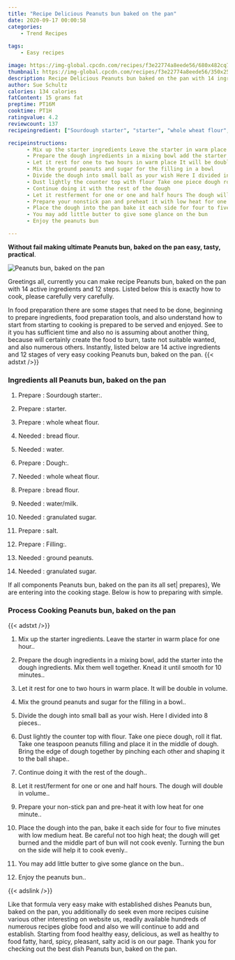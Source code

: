 ```yaml
---
title: "Recipe Delicious Peanuts bun baked on the pan"
date: 2020-09-17 00:00:58
categories:
    - Trend Recipes
    
tags:
    - Easy recipes

image: https://img-global.cpcdn.com/recipes/f3e22774a8eede56/680x482cq70/peanuts-bun-baked-on-the-pan-recipe-main-photo.jpg
thumbnail: https://img-global.cpcdn.com/recipes/f3e22774a8eede56/350x250cq70/peanuts-bun-baked-on-the-pan-recipe-main-photo.jpg
description: Recipe Delicious Peanuts bun baked on the pan with 14 ingredients and 12 stages of easy cooking.
author: Sue Schultz
calories: 134 calories
fatContent: 15 grams fat
preptime: PT16M
cooktime: PT1H
ratingvalue: 4.2
reviewcount: 137
recipeingredient: ["Sourdough starter", "starter", "whole wheat flour", "bread flour", "water", "Dough", "whole wheat flour", "bread flour", "watermilk", "granulated sugar", "salt", "Filling", "ground peanuts", "granulated sugar"]

recipeinstructions: 
      - Mix up the starter ingredients Leave the starter in warm place for one hour 
      - Prepare the dough ingredients in a mixing bowl add the starter into the dough ingredients Mix them well together Knead it until smooth for 10 minutes 
      - Let it rest for one to two hours in warm place It will be double in volume 
      - Mix the ground peanuts and sugar for the filling in a bowl 
      - Divide the dough into small ball as your wish Here I divided into 8 pieces 
      - Dust lightly the counter top with flour Take one piece dough roll it flat Take one teaspoon peanuts filling and place it in the middle of dough Bring the edge of dough together by pinching each other and shaping it to the ball shape 
      - Continue doing it with the rest of the dough 
      - Let it restferment for one or one and half hours The dough will double in volume 
      - Prepare your nonstick pan and preheat it with low heat for one minute 
      - Place the dough into the pan bake it each side for four to five minutes with low medium heat Be careful not too high heat the dough will get burned and the middle part of bun will not cook evenly Turning the bun on the side will help it to cook evenly 
      - You may add little butter to give some glance on the bun 
      - Enjoy the peanuts bun

---
```




**Without fail making ultimate Peanuts bun, baked on the pan easy, tasty, practical**. 


![Peanuts bun, baked on the pan](https://img-global.cpcdn.com/recipes/f3e22774a8eede56/680x482cq70/peanuts-bun-baked-on-the-pan-recipe-main-photo.jpg "Peanuts bun, baked on the pan")




Greetings all, currently you can make recipe Peanuts bun, baked on the pan with 14 active ingredients and 12 steps. Listed below this is exactly how to cook, please carefully very carefully.

In food preparation there are some stages that need to be done, beginning to prepare ingredients, food preparation tools, and also understand how to start from starting to cooking is prepared to be served and enjoyed. See to it you has sufficient time and also no is assuming about another thing, because will certainly create the food to burn, taste not suitable wanted, and also numerous others. Instantly, listed below are 14 active ingredients and 12 stages of very easy cooking Peanuts bun, baked on the pan.
{{< adstxt />}}

### Ingredients all Peanuts bun, baked on the pan


1. Prepare  : Sourdough starter:.

1. Prepare  : starter.

1. Prepare  : whole wheat flour.

1. Needed  : bread flour.

1. Needed  : water.

1. Prepare  : Dough:.

1. Needed  : whole wheat flour.

1. Prepare  : bread flour.

1. Needed  : water/milk.

1. Needed  : granulated sugar.

1. Prepare  : salt.

1. Prepare  : Filling:.

1. Needed  : ground peanuts.

1. Needed  : granulated sugar.



If all components Peanuts bun, baked on the pan its all set| prepares}, We are entering into the cooking stage. Below is how to preparing with simple.

### Process Cooking Peanuts bun, baked on the pan

{{< adstxt />}}


1. Mix up the starter ingredients. Leave the starter in warm place for one hour..



1. Prepare the dough ingredients in a mixing bowl, add the starter into the dough ingredients. Mix them well together. Knead it until smooth for 10 minutes..



1. Let it rest for one to two hours in warm place. It will be double in volume.



1. Mix the ground peanuts and sugar for the filling in a bowl..



1. Divide the dough into small ball as your wish. Here I divided into 8 pieces..



1. Dust lightly the counter top with flour. Take one piece dough, roll it flat. Take one teaspoon peanuts filling and place it in the middle of dough. Bring the edge of dough together by pinching each other and shaping it to the ball shape..



1. Continue doing it with the rest of the dough..



1. Let it rest/ferment for one or one and half hours. The dough will double in volume..



1. Prepare your non-stick pan and pre-heat it with low heat for one minute..



1. Place the dough into the pan, bake it each side for four to five minutes with low medium heat. Be careful not too high heat; the dough will get burned and the middle part of bun will not cook evenly. Turning the bun on the side will help it to cook evenly..



1. You may add little butter to give some glance on the bun..



1. Enjoy the peanuts bun..





{{< adslink />}}

Like that formula very easy make with established dishes Peanuts bun, baked on the pan, you additionally do seek even more recipes cuisine various other interesting on website us, readily available hundreds of numerous recipes globe food and also we will continue to add and establish. Starting from food healthy easy, delicious, as well as healthy to food fatty, hard, spicy, pleasant, salty acid is on our page. Thank you for checking out the best dish Peanuts bun, baked on the pan.
